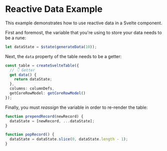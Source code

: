 # Reactive Data Example

This example demonstrates how to use reactive data in a Svelte component.

First and foremost, the variable that you're using to store your data needs to be a rune:

```ts
let dataState = $state(generateData(10));
```

Next, the `data` property of the table needs to be a getter:

```ts
const table = createSvelteTable({
  // 👇 Getter
  get data() {
    return dataState;
  },
  columns: columnDefs,
  getCoreRowModel: getCoreRowModel()
});
```

Finally, you must _reassign_ the variable in order to re-render the table:

```ts
function prependRecord(newRecord) {
  dataState = [newRecord, ...dataState];
}

function popRecord() {
  dataState = dataState.slice(0, dataState.length - 1);
}
```
